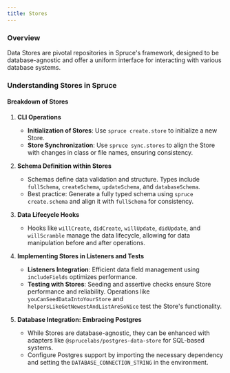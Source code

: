 ```yaml
---
title: Stores
---
```


### Overview
Data Stores are pivotal repositories in Spruce's framework, designed to be database-agnostic and offer a uniform interface for interacting with various database systems.

### Understanding Stores in Spruce

#### Breakdown of Stores
1. **CLI Operations**
   - **Initialization of Stores**: Use `spruce create.store` to initialize a new Store.
   - **Store Synchronization**: Use `spruce sync.stores` to align the Store with changes in class or file names, ensuring consistency.

2. **Schema Definition within Stores**
   - Schemas define data validation and structure. Types include `fullSchema`, `createSchema`, `updateSchema`, and `databaseSchema`.
   - Best practice: Generate a fully typed schema using `spruce create.schema` and align it with `fullSchema` for consistency.

3. **Data Lifecycle Hooks**
   - Hooks like `willCreate`, `didCreate`, `willUpdate`, `didUpdate`, and `willScramble` manage the data lifecycle, allowing for data manipulation before and after operations.

4. **Implementing Stores in Listeners and Tests**
   - **Listeners Integration**: Efficient data field management using `includeFields` optimizes performance.
   - **Testing with Stores**: Seeding and assertive checks ensure Store performance and reliability. Operations like `youCanSeedDataIntoYourStore` and `helpersLikeGetNewestAndListAreSoNice` test the Store's functionality.

5. **Database Integration: Embracing Postgres**
   - While Stores are database-agnostic, they can be enhanced with adapters like `@sprucelabs/postgres-data-store` for SQL-based systems.
   - Configure Postgres support by importing the necessary dependency and setting the `DATABASE_CONNECTION_STRING` in the environment.